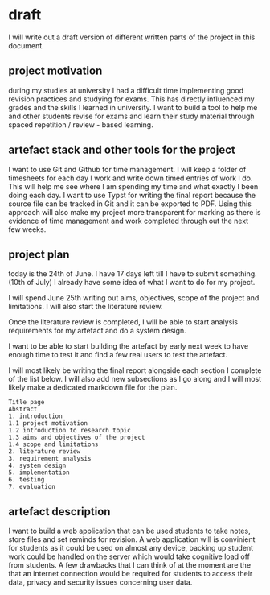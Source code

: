 # draft

I will write out a draft version of different written parts of the project in this document. 

## project motivation

during my studies at university I had a difficult time implementing good revision practices and studying for exams. This has directly influenced my grades and the skills I learned in university. I want to build a tool to help me and other students revise for exams and learn their study material through spaced repetition / review - based learning. 


## artefact stack and other tools for the project

I want to use Git and Github for time management. I will keep a folder of timesheets for each day I work and write down timed entries of work I do. This will help me see where I am spending my time and what exactly I been doing each day. I want to use Typst for writing the final report because the source file can be tracked in Git and it can be exported to PDF. Using this approach will also make my project more transparent for marking as there is evidence of time management and work completed through out the next few weeks.

## project plan

today is the 24th of June. I have 17 days left till I have to submit something. (10th of July) I already have some idea of what I want to do for my project.

I will spend June 25th writing out aims, objectives, scope of the project and limitations. I will also start the literature review. 

Once the literature review is completed, I will be able to start analysis requirements for my artefact and do a system design.

I want to be able to start building the artefact by early next week to have enough time to test it and find a few real users to test the artefact.

I will most likely be writing the final report alongside each section I complete of the list below. I will also add new subsections as I go along and I will most likely make a dedicated markdown file for the plan.

```
Title page
Abstract
1. introduction
1.1 project motivation
1.2 introduction to research topic
1.3 aims and objectives of the project
1.4 scope and limitations
2. literature review
3. requirement analysis
4. system design
5. implementation
6. testing
7. evaluation
```


## artefact description

I want to build a web application that can be used students to take notes, store files and set reminds for revision.
A web application will is convinient for students as it could be used on almost any device, backing up student work could be handled on the server which would take cognitive load off from students. A few drawbacks that I can think of at the moment are the that an internet connection would be required for students to access their data, privacy and security issues concerning user data.